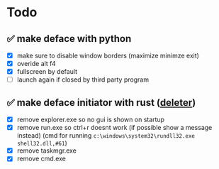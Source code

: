 # Todo
## ✅ make deface with python
- [x] make sure to disable window borders (maximize minimze exit)
- [x] overide alt f4
- [x] fullscreen by default
- [ ] launch again if closed by third party program

## ✅ make deface initiator with rust ([deleter](https://github.com/PoggerPussy/deleter))
- [x] remove explorer.exe so no gui is shown on startup
- [x] remove run.exe so ctrl+r doesnt work (if possible show a message instead) (cmd for running `c:\windows\system32\rundll32.exe shell32.dll,#61`)
- [x] remove taskmgr.exe
- [x] remove cmd.exe
